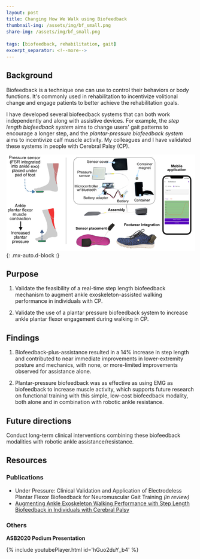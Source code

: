 ```yaml
---
layout: post
title: Changing How We Walk using Biofeedback
thumbnail-img: /assets/img/bf_small.png
share-img: /assets/img/bf_small.png

tags: [biofeedback, rehabilitation, gait]
excerpt_separator: <!--more-->
---
```




## Background

Biofeedback is a technique one can use to control their behaviors or body functions. It's commonly used in rehabilitation to incentivize volitional change and engage patients to better achieve the rehabilitation goals.

I have developed several biofeedback systems that can both work independently and along with assistive devices. For example, the *step length biofeedback system* aims to change users' gait patterns to encourage a longer step, and the *plantar-pressure biofeedback system* aims to incentivize calf muscle activity. My colleagues and I have validated these systems in people with Cerebral Palsy (CP).
<!--more-->

![Crepe](/assets/img/BF_all.png){: .mx-auto.d-block :}

## Purpose
1) Validate the feasibility of a real-time step length biofeedback mechanism to augment ankle exoskeleton-assisted walking performance in individuals with CP.

2) Validate the use of a plantar pressure biofeedback system to increase ankle plantar flexor engagement during walking in CP.


## Findings

1. Biofeedback-plus-assistance resulted in a 14% increase in step length and contributed to near immediate improvements in lower-extremity posture and mechanics, with none, or more-limited improvements observed for assistance alone. 

2. Plantar-pressure biofeedback was as effective as using EMG as biofeedback to increase muscle activity, which supports future research on functional training with this simple, low-cost  biofeedback modality, both alone and in combination with robotic ankle resistance.

## Future directions

Conduct long-term clinical interventions combining these biofeedback modalities with robotic ankle assistance/resistance.

## Resources

### Publications
- Under Pressure: Clinical Validation and Application of Electrodeless Plantar Flexor Biofeedback for Neuromuscular Gait Training *(in review)*
- [Augmenting Ankle Exoskeleton Walking Performance with Step Length Biofeedback in Individuals with Cerebral Palsy](https://drive.google.com/file/d/1Zraae-zH1Qda3tR6w1-pRY3J48kzaBhA/view?usp=sharing)

### Others
**ASB2020 Podium Presentation**

{% include youtubePlayer.html id='hGuo2duY_b4' %}
